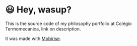 # 😃 Hey, wasup?

This is the source code of my philosophy portfolio at Colégio Termomecanica, link on description.

It was made with [Mobirise](https://mobirise.com).
